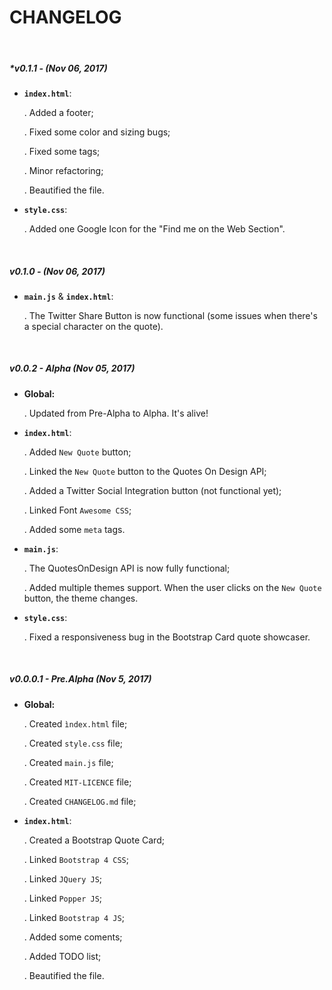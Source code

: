 # CHANGELOG

&nbsp;

##### *v0.1.1 - (Nov 06, 2017)
- **```index.html```**:

  . Added a footer;

  . Fixed some color and sizing bugs;

  . Fixed some tags;

  . Minor refactoring;

  . Beautified the file.
- **```style.css```**:

  . Added one Google Icon for the "Find me on the Web Section".

&nbsp;

##### v0.1.0 - (Nov 06, 2017)
- **```main.js```** & **```index.html```**:

  . The Twitter Share Button is now functional (some issues when there's a special character on the quote).

&nbsp;

##### v0.0.2 - Alpha (Nov 05, 2017)
- **Global:**

  . Updated from Pre-Alpha to Alpha. It's alive! 
- **```index.html```**:

  . Added ```New Quote``` button;

  . Linked the ```New Quote``` button to the Quotes On Design API;

  . Added a Twitter Social Integration button (not functional yet);

  . Linked Font ```Awesome CSS```;

  . Added some ```meta``` tags.
- **```main.js```**:

  . The QuotesOnDesign API is now fully functional;

  . Added multiple themes support. When the user clicks on the ```New Quote``` button, the theme changes.
- **```style.css```**:
  
  . Fixed a responsiveness bug in the Bootstrap Card quote showcaser.

&nbsp;

##### v0.0.0.1 - Pre.Alpha (Nov 5, 2017)
- **Global:**

  . Created ```ìndex.html``` file;

  . Created ```style.css``` file;

  . Created ```main.js``` file;

  . Created ```MIT-LICENCE``` file;

  . Created ```CHANGELOG.md``` file;
- **```index.html```**:

  . Created a Bootstrap Quote Card;

  . Linked ```Bootstrap 4 CSS```;

  . Linked ```JQuery JS```;

  . Linked ```Popper JS```;

  . Linked ```Bootstrap 4 JS```;

  . Added some coments;

  . Added TODO list;

  . Beautified the file.
